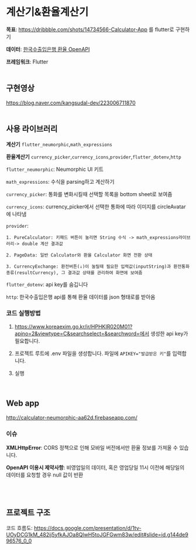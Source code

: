# 계산기&환율계산기  
**목표**: https://dribbble.com/shots/14734566-Calculator-App 를 flutter로 구현하기

**데이터**: [한국수출입은행 환율 OpenAPI](https://www.koreaexim.go.kr/ir/HPHKIR020M01?apino=2&viewtype=C&searchselect=&searchword=)

**프레임워크**: Flutter
<br/>
<br/>

## 구현영상
https://blog.naver.com/kangsudal-dev/223006711870
<br/>
<br/>

## 사용 라이브러리
  **계산기**
    `flutter_neumorphic`,`math_expressions`
    
  **환율계산기**
   `currency_picker`,`currency_icons`,`provider`,`flutter_dotenv`,`http`

   `flutter_neumorphic`: Neumorphic UI 키트
   
   `math_expressions`: 수식을 parsing하고 계산하기
   
   `currency_picker`: 통화를 변화시킬때 선택할 목록을 bottom sheet로 보여줌
   
   `currency_icons`: currency_picker에서 선택한 통화에 따라 이미지를 circleAvatar에 나타냄
   
   `provider`: 
   
    1. PureCalculator: 키패드 버튼이 눌리면 String 수식 -> math_expressions라이브러리-> double 계산 결과값
    
    2. PageData: 일반 Calculator와 환율 Calculator 화면 전환 상태
    
    3. CurrencyExchange: 환전버튼(↓)이 눌릴때 필요한 입력값(inputString)과 환전통화 종류(resultCurrency), 그 결과값 상태를 관리하여 화면에 보여줌
   
   `flutter_dotenv`: api key를 숨깁니다
   
   `http`: 한국수출입은행 api를 통해 환율 데이터를 json 형태로를 받아옴
   
  ### 코드 실행방법
  1. https://www.koreaexim.go.kr/ir/HPHKIR020M01?apino=2&viewtype=C&searchselect=&searchword=에서 생성한 api key가 필요합니다.

  2. 프로젝트 루트에 .env 파일을 생성합니다. 파일에 `APIKEY="발급받은 키"`를 입력합니다.
  
  3. 실행
<br/>

## Web app
http://calculator-neumorphic-aa62d.firebaseapp.com/

  ### 이슈
  **XMLHttpError**:
  CORS 정책으로 인해 모바일 버전에서만 환율 정보를 가져올 수 있습니다.
  
  **OpenAPI 이용시 제약사항**:
  비영업일의 데이터, 혹은 영업당일 11시 이전에 해당일의 데이터를 요청할 경우 null 값이 반환

<br/>
<br/>

## 프로젝트 구조
코드 흐름도: https://docs.google.com/presentation/d/1tv-UOyDCG1kM_482ij5yfkAJOa8QlwH5toJGFGwm83w/edit#slide=id.g144de996576_0_0
